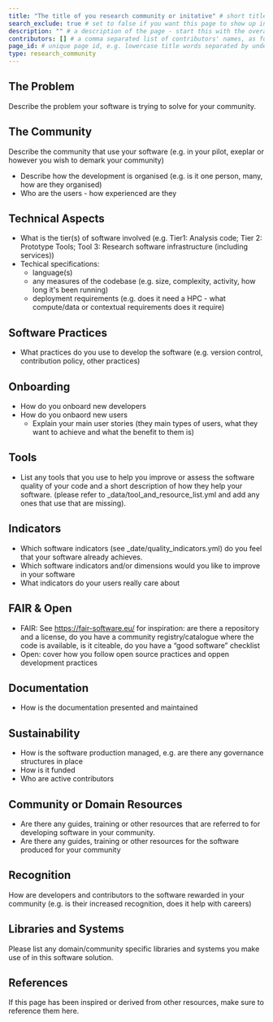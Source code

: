 ```yaml
---
title: "The title of you research community or initative" # short title
search_exclude: true # set to false if you want this page to show up in search results
description: "" # a description of the page - start this with the overall area under which the community sits e.g. 'Physics & astronomy -', 'Biomedical sciences -', 'Social sciences & humanities -', 'Life sciences -', 'Environmental sciences -' or other if those do not encompass the more specific community you are addressing
contributors: [] # a comma separated list of contributors' names, as found in _data/CONTRIBUTORS.yml
page_id: # unique page id, e.g. lowercase title words separated by underscore(s) - for example page_id of 'ELIXIR' page could be elixir
type: research_community
---
```


<!-- Please keep all sections and fill them in, if this is not possible you may remove them (you will need to explain to the editorial board in your pull request why certain sections are not present). The text describing what is needed in the sections can be removed. (this comment can be deleted in your final page)-->

<!-- Once you have completed your research community entry - please add it to _data/sidebars/main.yml under the reseach communities entry (this comment can be deleted in your final page)  -->


## The Problem <!-- do not delete this heading and write your text below it -->

Describe the problem your software is trying to solve for your community.


## The Community <!-- do not delete this heading and write your text below it -->

Describe the community that use your software (e.g. in your pilot, exeplar or however you wish to demark your community)
- Describe how the development is organised (e.g. is it one person, many, how are they organised)
- Who are the users - how experienced are they

## Technical Aspects <!-- do not delete this heading and write your text below it -->

- What is the tier(s) of software involved (e.g. Tier1: Analysis code; Tier 2: Prototype Tools; Tool 3: Research software infrastructure (including services))
- Techical specifications:
   - language(s)
   - any measures of the codebase (e.g. size, complexity, activity, how long it's been running)
   - deployment requirements (e.g. does it need a HPC - what compute/data or contextual requirements does it require)

## Software Practices <!-- do not delete this heading and write your text below it -->

- What practices do you use to develop the software (e.g. version control, contribution policy, other practices)

## Onboarding <!-- do not delete this heading and write your text below it -->

- How do you onboard new developers 
- How do you onbaord new users
   - Explain your main user stories (they main types of users, what they want to achieve and what the benefit to them is) 

## Tools <!-- do not delete this heading and write your text below it -->

- List any tools that you use to help you improve or assess the software quality of your code and a short description of how they help your software. (please refer to _data/tool_and_resource_list.yml and add any ones that use that are missing).

## Indicators <!-- do not delete this heading and write your text below it -->

- Which software indicators (see _date/quality_indicators.yml) do you feel that your software already achieves.
- Which software indicators and/or dimensions would you like to improve in your software
- What indicators do your users really care about

## FAIR & Open <!-- do not delete this heading and write your text below it -->

 - FAIR: See https://fair-software.eu/ for inspiration: are there a repository and a license, do you have a community registry/catalogue where the code is available, is it citeable, do you have a “good software” checklist
 - Open: cover how you follow open source practices and oppen development practices

## Documentation <!-- do not delete this heading and write your text below it -->

 - How is the documentation presented and maintained 

## Sustainability <!-- do not delete this heading and write your text below it -->

- How is the software production managed, e.g. are there any governance structures in place
- How is it funded
- Who are active contributors

## Community or Domain Resources <!-- do not delete this heading and write your text below it -->

- Are there any guides, training or other resources that are referred to for developing software in your community.
- Are there any guides, training or other resources for the software produced for your community

## Recognition <!-- do not delete this heading and write your text below it -->

How are developers and contributors to the software rewarded in your community (e.g. is their increased recognition, does it help with careers)

## Libraries and Systems <!-- do not delete this heading and write your text below it -->

Please list any domain/community specific libraries and systems you make use of in this software solution.


## References <!-- do not delete this heading and write your text below it -->
If this page has been inspired or derived from other resources, make sure to reference them here.


